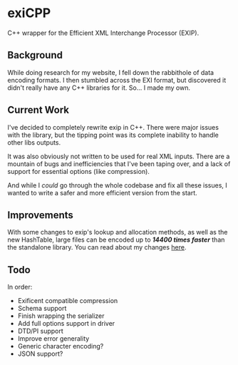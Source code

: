 # exiCPP

C++ wrapper for the Efficient XML Interchange Processor (EXIP).

## Background

While doing research for my website, I fell down the rabbithole
of data encoding formats. I then stumbled across the EXI format,
but discovered it didn't really have any C++ libraries for it.
So... I made my own.

## Current Work

I've decided to completely rewrite exip in C++.
There were major issues with the library,
but the tipping point was its complete inability to handle other libs outputs.

It was also obviously not written to be used for real XML inputs.
There are a mountain of bugs and inefficiencies that I've been taping over,
and a lack of support for essential options (like compression).

And while I *could* go through the whole codebase and fix all these issues,
I wanted to write a safer and more efficient version from the start.

## Improvements

With some changes to exip's lookup and allocation methods, as well as the new HashTable,
large files can be encoded up to ***14400 times faster*** than the standalone library.
You can read about my changes [here](old/doc/Changes.md#performance).

## Todo

In order:

- Exificent compatible compression
- Schema support
- Finish wrapping the serializer
- Add full options support in driver
- DTD/PI support
- Improve error generality
- Generic character encoding?
- JSON support?
